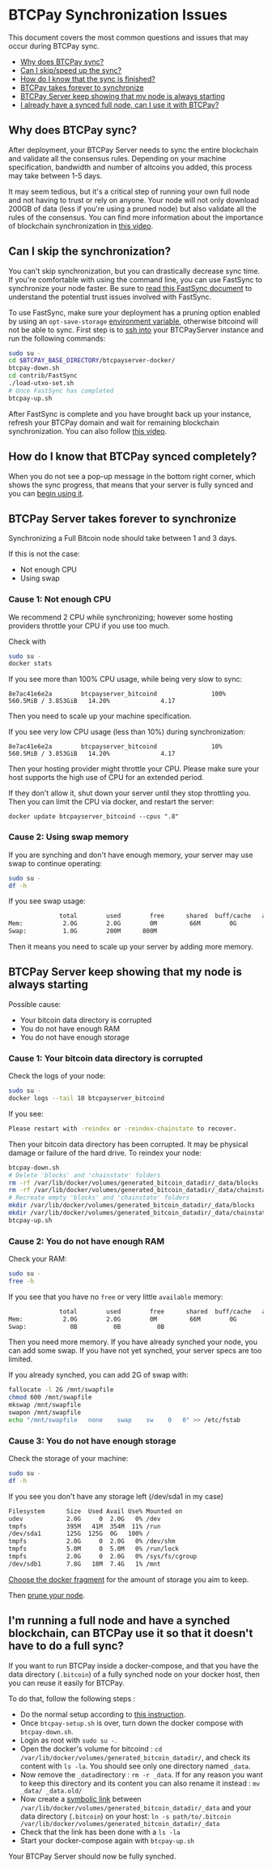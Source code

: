 # BTCPay Synchronization Issues

This document covers the most common questions and issues that may occur during BTCPay sync.

* [Why does BTCPay sync?](#why-does-btcpay-sync)
* [Can I skip/speed up the sync?](#can-i-skip-the-synchronization)
* [How do I know that the sync is finished?](#how-do-i-know-that-btcpay-synced-completely)
* [BTCPay takes forever to synchronize](#btcpay-server-takes-forever-to-synchronize)
* [BTCPay Server keep showing that my node is always starting](#btcpay-server-keep-showing-that-my-node-is-always-starting)
* [I already have a synced full node, can I use it with BTCPay?](#im-running-a-full-node-and-have-a-synched-blockchain-can-btcpay-use-it-so-that-it-doesnt-have-to-do-a-full-sync)

## Why does BTCPay sync?

After deployment, your BTCPay Server needs to sync the entire blockchain and validate all the consensus rules. Depending on your machine specification, bandwidth and number of altcoins you added, this process may take between 1-5 days.

It may seem tedious, but it's a critical step of running your own full node and not having to trust or rely on anyone. Your node will not only download 200GB of data (less if you're using a pruned node) but also validate all the rules of the consensus. You can find more information about the importance of blockchain synchronization in [this video](https://www.youtube.com/watch?v=OrYDehC-8TU).

## Can I skip the synchronization?

You can't skip synchronization, but you can drastically decrease sync time. If you're comfortable with using the command line, you can use FastSync to synchronize your node faster. Be sure to [read this FastSync document](https://github.com/btcpayserver/btcpayserver-docker/tree/master/contrib/FastSync) to understand the potential trust issues involved with FastSync.

To use FastSync, make sure your deployment has a pruning option enabled by using an `opt-save-storage` [environment variable](FAQ-Deployment.md#how-can-i-modify-deactivate-environment-variables), otherwise bitcoind will not be able to sync. First step is to [ssh into](FAQ-ServerSettings.md#how-to-ssh-into-my-btcpay-running-on-vps) your BTCPayServer instance and run the following commands:
```bash
sudo su -
cd $BTCPAY_BASE_DIRECTORY/btcpayserver-docker/
btcpay-down.sh
cd contrib/FastSync
./load-utxo-set.sh
# Once FastSync has completed
btcpay-up.sh
```
After FastSync is complete and you have brought back up your instance, refresh your BTCPay domain and wait for remaining blockchain synchronization. You can also follow [this video](https://youtu.be/VNMnd-dX9Q8?t=1730).

## How do I know that BTCPay synced completely?

When you do not see a pop-up message in the bottom right corner, which shows the sync progress, that means that your server is fully synced and you can [begin using it](/RegisterAccount.md).

## BTCPay Server takes forever to synchronize

Synchronizing a Full Bitcoin node should take between 1 and 3 days.

If this is not the case:

* Not enough CPU
* Using swap

### Cause 1: Not enough CPU

We recommend 2 CPU while synchronizing; however some hosting providers throttle your CPU if you use too much.

Check with

```bash
sudo su -
docker stats
```

If you see more than 100% CPU usage, while being very slow to sync:

```
8e7ac41e6e2a        btcpayserver_bitcoind               100%               560.5MiB / 3.853GiB   14.20%              4.17
```

Then you need to scale up your machine specification.

If you see very low CPU usage (less than 10%) during synchronization:

```
8e7ac41e6e2a        btcpayserver_bitcoind               10%               560.5MiB / 3.853GiB   14.20%              4.17
```

Then your hosting provider might throttle your CPU. Please make sure your host supports the high use of CPU for an extended period.

If they don't allow it, shut down your server until they stop throttling you. Then you can limit the CPU via docker, and restart the server:

```
docker update btcpayserver_bitcoind --cpus ".8"
```

### Cause 2: Using swap memory

If you are synching and don't have enough memory, your server may use swap to continue operating:

```bash
sudo su -
df -h
```

If you see swap usage:

```bash
              total        used        free      shared  buff/cache   available
Mem:           2.0G        2.0G        0M         66M        0G        0M
Swap:          1.0G        200M      800M
```

Then it means you need to scale up your server by adding more memory.

## BTCPay Server keep showing that my node is always starting

Possible cause:

* Your bitcoin data directory is corrupted
* You do not have enough RAM
* You do not have enough storage


### Cause 1: Your bitcoin data directory is corrupted

Check the logs of your node:

```bash
sudo su -
docker logs --tail 10 btcpayserver_bitcoind
```

If you see:

```bash
Please restart with -reindex or -reindex-chainstate to recover.
```

Then your bitcoin data directory has been corrupted. It may be physical damage or failure of the hard drive.
To reindex your node:

```bash
btcpay-down.sh
# Delete 'blocks' and 'chainstate' folders
rm -rf /var/lib/docker/volumes/generated_bitcoin_datadir/_data/blocks
rm -rf /var/lib/docker/volumes/generated_bitcoin_datadir/_data/chainstate
# Recreate empty 'blocks' and 'chainstate' folders
mkdir /var/lib/docker/volumes/generated_bitcoin_datadir/_data/blocks
mkdir /var/lib/docker/volumes/generated_bitcoin_datadir/_data/chainstate
btcpay-up.sh
```

### Cause 2: You do not have enough RAM

Check your RAM:

```bash
sudo su -
free -h
```

If you see that you have no `free` or very little `available` memory:

```bash
              total        used        free      shared  buff/cache   available
Mem:           2.0G        2.0G        0M         66M        0G        0M
Swap:            0B          0B          0B
```

Then you need more memory. If you have already synched your node, you can add some swap. If you have not yet synched, your server specs are too limited.

If you already synched, you can add 2G of swap with:

```bash
fallocate -l 2G /mnt/swapfile
chmod 600 /mnt/swapfile
mkswap /mnt/swapfile
swapon /mnt/swapfile
echo "/mnt/swapfile   none    swap    sw    0   0" >> /etc/fstab
```

### Cause 3: You do not have enough storage

Check the storage of your machine:

```bash
sudo su -
df -h
```

If you see you don't have any storage left (/dev/sda1 in my case)

```bash
Filesystem      Size  Used Avail Use% Mounted on
udev            2.0G     0  2.0G   0% /dev
tmpfs           395M   41M  354M  11% /run
/dev/sda1       125G  125G  0G   100% /
tmpfs           2.0G     0  2.0G   0% /dev/shm
tmpfs           5.0M     0  5.0M   0% /run/lock
tmpfs           2.0G     0  2.0G   0% /sys/fs/cgroup
/dev/sdb1       7.8G   18M  7.4G   1% /mnt
```

[Choose the docker fragment](https://github.com/btcpayserver/btcpayserver-docker#generated-docker-compose-) for the amount of storage you aim to keep.

Then [prune your node](https://github.com/btcpayserver/btcpayserver-docker#how-i-can-prune-my-nodes).

## I'm running a full node and have a synched blockchain, can BTCPay use it so that it doesn't have to do a full sync?

If you want to run BTCPay inside a docker-compose, and that you have the data directory (`.bitcoin`) of a fully synched node on your docker host, then you can reuse it easily for BTCPay.

To do that, follow the following steps :
* Do the normal setup according to [this instruction](https://github.com/btcpayserver/btcpayserver-docker/blob/master/README.md).
* Once `btcpay-setup.sh` is over, turn down the docker compose with `btcpay-down.sh`.
* Login as root with `sudo su -`.
* Open the docker's volume for bitcoind : `cd /var/lib/docker/volumes/generated_bitcoin_datadir/`, and check its content with `ls -la`. You should see only one directory named `_data`.
* Now remove the `_data`directory : `rm -r _data`. If for any reason you want to keep this directory and its content you can also rename it instead : `mv _data/ _data.old/`
* Now create a [symbolic link](https://www.cyberciti.biz/faq/creating-soft-link-or-symbolic-link/) between `/var/lib/docker/volumes/generated_bitcoin_datadir/_data` and your data directory (`.bitcoin`) on your host: `ln -s path/to/.bitcoin /var/lib/docker/volumes/generated_bitcoin_datadir/_data`
* Check that the link has been done with a `ls -la`
* Start your docker-compose again with `btcpay-up.sh`

Your BTCPay Server should now be fully synched.
